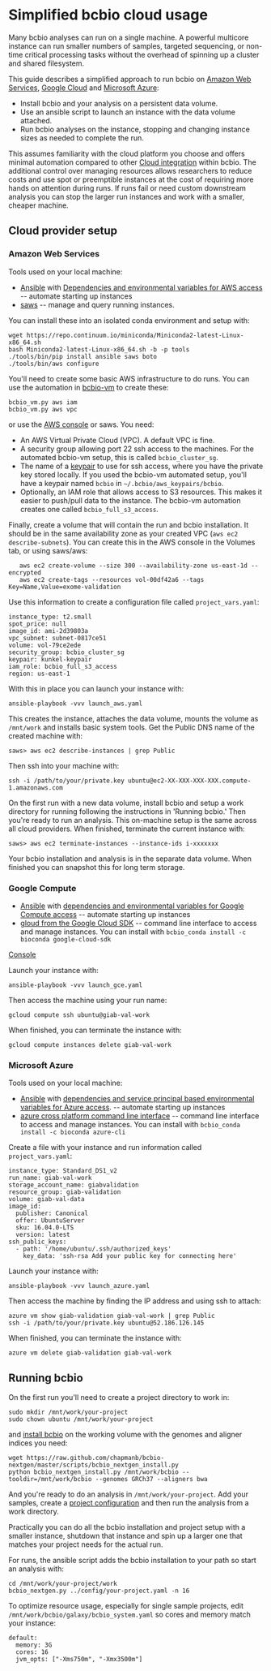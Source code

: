 # Simplified bcbio cloud usage

Many bcbio analyses can run on a single machine. A powerful multicore
instance can run smaller numbers of samples, targeted sequencing, or non-time
critical processing tasks without the overhead of spinning up a cluster and
shared filesystem.

This guide describes a simplified approach to run bcbio on
[Amazon Web Services](https://aws.amazon.com/),
[Google Cloud](https://cloud.google.com/) and
[Microsoft Azure](https://azure.microsoft.com):

- Install bcbio and your analysis on a persistent data volume.
- Use an ansible script to launch an instance with the data volume attached.
- Run bcbio analyses on the instance, stopping and changing instance sizes as
  needed to complete the run.

This assumes familiarity with the cloud platform you choose and offers minimal
automation compared to other
[Cloud integration](http://bcbio-nextgen.readthedocs.io/en/latest/contents/cloud.html)
within bcbio. The additional control over managing resources allows researchers
to reduce costs and use spot or preemptible instances at the cost of requiring
more hands on attention during runs. If runs fail or need custom downstream
analysis you can stop the larger run instances and work with a smaller, cheaper
machine.

## Cloud provider setup

### Amazon Web Services

Tools used on your local machine:

- [Ansible](http://docs.ansible.com/ansible/intro_installation.html) with
  [Dependencies and environmental variables for AWS access](http://docs.ansible.com/ansible/guide_aws.html)
  -- automate starting up instances
- [saws](https://github.com/donnemartin/saws) -- manage and query running
  instances.

You can install these into an isolated conda environment and setup with:

    wget https://repo.continuum.io/miniconda/Miniconda2-latest-Linux-x86_64.sh
    bash Miniconda2-latest-Linux-x86_64.sh -b -p tools
    ./tools/bin/pip install ansible saws boto
    ./tools/bin/aws configure

You'll need to create some basic AWS infrastructure to do runs. You can use the
automation in
[bcbio-vm](http://bcbio-nextgen.readthedocs.io/en/latest/contents/cloud.html#aws-setup)
to create these:

    bcbio_vm.py aws iam
    bcbio_vm.py aws vpc

or use the [AWS console](https://aws.amazon.com/) or saws. You need:

- An AWS Virtual Private Cloud (VPC). A default VPC is fine.
- A security group allowing port 22 ssh access to the machines. For the
  automated bcbio-vm setup, this is called `bcbio_cluster_sg`.
- The name of a [keypair](https://console.aws.amazon.com/ec2/v2/home?region=us-east-1#KeyPairs:sort=keyName) 
  to use for ssh access, where you have the private key stored locally. If you
  used the bcbio-vm automated setup, you'll have a keypair named `bcbio` in
  `~/.bcbio/aws_keypairs/bcbio`.
- Optionally, an IAM role that allows access to S3 resources. This makes it
  easier to push/pull data to the instance. The bcbio-vm automation creates one
  called `bcbio_full_s3_access`.

Finally, create a volume that will contain the run and bcbio installation. It
should be in the same availability zone as your created VPC (`aws ec2
describe-subnets`). You can create this in the AWS console in the Volumes tab,
or using saws/aws:

       aws ec2 create-volume --size 300 --availability-zone us-east-1d --encrypted
       aws ec2 create-tags --resources vol-00df42a6 --tags Key=Name,Value=exome-validation

Use this information to create a configuration file called `project_vars.yaml`:

    instance_type: t2.small
    spot_price: null
    image_id: ami-2d39803a
    vpc_subnet: subnet-0817ce51
    volume: vol-79ce2ede
    security_group: bcbio_cluster_sg
    keypair: kunkel-keypair
    iam_role: bcbio_full_s3_access
    region: us-east-1

With this in place you can launch your instance with:

    ansible-playbook -vvv launch_aws.yaml

This creates the instance, attaches the data volume, mounts the volume as
`/mnt/work` and installs basic system tools. Get the Public DNS name of the
created machine with:

    saws> aws ec2 describe-instances | grep Public

Then ssh into your machine with:

    ssh -i /path/to/your/private.key ubuntu@ec2-XX-XXX-XXX-XXX.compute-1.amazonaws.com

On the first run with a new data volume, install bcbio and setup a work
directory for running following the instructions in 'Running bcbio.' Then you're
ready to run an analysis. This on-machine setup is the same across all cloud
providers. When finished, terminate the current instance with:

    saws> aws ec2 terminate-instances --instance-ids i-xxxxxxx

Your bcbio installation and analysis is in the separate data volume. When
finished you can snapshot this for long term storage.

### Google Compute

- [Ansible](http://docs.ansible.com/ansible/intro_installation.html) with
  [dependencies and environmental variables for Google Compute access](http://docs.ansible.com/ansible/guide_gce.html)
  -- automate starting up instances
- [gloud from the Google Cloud SDK](https://cloud.google.com/sdk/) -- command
  line interface to access and manage instances. You can install with
  `bcbio_conda install -c bioconda google-cloud-sdk`

[Console](https://console.cloud.google.com)

Launch your instance with:

    ansible-playbook -vvv launch_gce.yaml

Then access the machine using your run name:

    gcloud compute ssh ubuntu@giab-val-work

When finished, you can terminate the instance with:

    gcloud compute instances delete giab-val-work

### Microsoft Azure

Tools used on your local machine:

- [Ansible](http://docs.ansible.com/ansible/intro_installation.html) with
  [dependencies and service principal based environmental variables for Azure access](https://docs.ansible.com/ansible/guide_azure.html).
  -- automate starting up instances
- [azure cross platform command line interface](https://github.com/Azure/azure-xplat-cli#features)
  -- command line interface to access and manage instances. You can install with
  `bcbio_conda install -c bioconda azure-cli`

Create a file with your instance and run information called `project_vars.yaml`:

    instance_type: Standard_DS1_v2
    run_name: giab-val-work
    storage_account_name: giabvalidation
    resource_group: giab-validation
    volume: giab-val-data
    image_id:
      publisher: Canonical
      offer: UbuntuServer
      sku: 16.04.0-LTS
      version: latest
    ssh_public_keys:
      - path: '/home/ubuntu/.ssh/authorized_keys'
        key_data: 'ssh-rsa Add your public key for connecting here'

Launch your instance with:

    ansible-playbook -vvv launch_azure.yaml

Then access the machine by finding the IP address and using ssh to attach:

    azure vm show giab-validation giab-val-work | grep Public
    ssh -i /path/to/your/private.key ubuntu@52.186.126.145

When finished, you can terminate the instance with:

    azure vm delete giab-validation giab-val-work

## Running bcbio

On the first run you'll need to create a project directory to work in:

    sudo mkdir /mnt/work/your-project
    sudo chown ubuntu /mnt/work/your-project

and [install bcbio](http://bcbio-nextgen.readthedocs.io/en/latest/contents/installation.html)
on the working volume with the genomes and aligner indices you need:

    wget https://raw.github.com/chapmanb/bcbio-nextgen/master/scripts/bcbio_nextgen_install.py
    python bcbio_nextgen_install.py /mnt/work/bcbio --tooldir=/mnt/work/bcbio --genomes GRCh37 --aligners bwa

And you're ready to do an analysis in `/mnt/work/your-project`. Add your
samples, create a
[project configuration](http://bcbio-nextgen.readthedocs.io/en/latest/contents/configuration.html#automated-sample-configuration)
and then run the analysis from a work directory.

Practically you can do all the bcbio installation and project setup with a
smaller instance, shutdown that instance and spin up a larger one that matches
your project needs for the actual run.

For runs, the ansible script adds the bcbio installation to your path so start
an analysis with:

    cd /mnt/work/your-project/work
    bcbio_nextgen.py ../config/your-project.yaml -n 16

To optimize resource usage, especially for single sample projects, edit
`/mnt/work/bcbio/galaxy/bcbio_system.yaml` so cores and memory match your instance:

    default:
      memory: 3G
      cores: 16
      jvm_opts: ["-Xms750m", "-Xmx3500m"]
